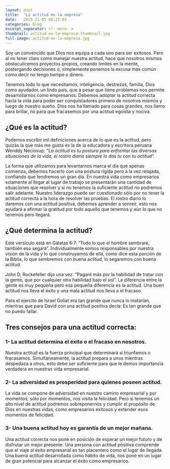 ```yaml
---
layout: post
title:  "La actitud en la empresa"
date:   2015-11-05 08:22:03
categories: blog
excerpt_separator: <!--more-->
thumbnail: actitud-en-la-empresa-thumbnail.jpg
full-image: actitud-en-la-empresa.jpg
---
```

Soy un convencido que Dios nos equipa a cada uno para ser exitosos. Pero al no tener claro como manejar nuestra actitud, hace que nosotros mismos obstaculicemos proyectos propios, creando limites en la mente, postergando decisiones o, simplemente ponemos la excusa mas común como decir no tengo tiempo o dinero.

<!--more-->

Tenemos todo lo que necesitamos, inteligencia, destrezas, familia, Dios como ayudador, un lindo país, que a pesar que tiene problemas nos permite desarrollarnos como empresarios. Debemos adoptar la actitud correcta hacia la vida para poder ser conquistadores primero de nosotros mismos y luego de nuestro sueño.
Dios nos ha llamado para cosas grandes, nos llamo para brillar, no para que fracasemos por una actitud egoísta y nociva.

## ¿Qué es la actitud?

Podemos escribir mil definiciones acerca de lo que es la actitud, pero quizás la que más me gusta es la de la educadora y escritora peruana Wenddy Neciosup: *“La actitud es tu postura para enfrentar las diversas situaciones de la vida, el rostro diario siempre lo das tu con tu actitud”.*

La forma que utilizamos para levantarnos marca el día que apenas comienza, debemos hacerlo con una postura rígida pero a la vez relajada, confiando que tendremos un gran día. En nuestra vida como empresarios solamente al llegar al lugar de trabajo se presentarán una cantidad de situaciones que resolver y si no tenemos la suficiente actitud no podremos salir adelante. Nuestro liderazgo puede ser cuestionado sólo por no tener la actitud correcta a la hora de resolver las pruebas. El rostro diario lo daremos con una actitud positiva, debemos aprender a sonreír, esto nos ayudará a afirmar la gratitud por todo aquello que tenemos y aún lo que no tenemos pero llegará.

## ¿Qué determina la actitud?

Este versículo está en Gálatas 6:7: “Todo lo que el hombre sembrare, también eso segará”. Individualmente somos responsables por nuestra visión de la vida y lo que construyamos de ella, como dice esta porción de la Biblia, lo que sembremos con buena actitud, lo segaremos con buena actitud.

John D, Rockefeller dijo una vez: “Pagaré más por la habilidad de tratar con la gente, que por cualquier otra habilidad bajo el sol”. La diferencia entre la gente es muy pequeña pero esa pequeña diferencia es la actitud. Una buen actitud nos lleva el éxito y una mala actitud nos lleva a el fracaso.

Para el ejercito de Israel Goliat era tan grande que nunca lo matarían, mientras que para David con una actitud positiva decía: Es tan grande que no puedo fallar.

## Tres consejos para una actitud correcta:

### 1- La actitud determina el éxito o el fracaso en nosotros.
Nuestra actitud es la fuerza principal que determinará si triunfamos o fracasamos. Simultáneamente, la actitud prepara a unos mientras despedaza a otros, esto debe ser suficiente para que le demos importancia verdadera en nuestras vida empresarial.

### 2- La adversidad es prosperidad para quienes poseen actitud.
La vida se compone de adversidad en nuestro camino empresarial y por momentos, sólo por momentos, nos visita la felicidad. Pero si tenemos un alto nivel de actitud podremos sobreponernos y cumplir el propósito de Dios en nuestras vidas, como empresarios exitosos y extender esos momentos de felicidad.

### 3- Una buena actitud hoy es garantía de un mejor mañana.
Una actitud correcta nos pone en posición de esperar un mejor futuro y de disfrutar un mejor presente. Una persona con actitud positiva comprende que el viaje al éxito empresarial es tan placentero como el lugar de llegada.
Una buena actitud desarrollada como hábito de vida, nos pone en un lugar de gran potencial para alcanzar el éxito como empresarios.

